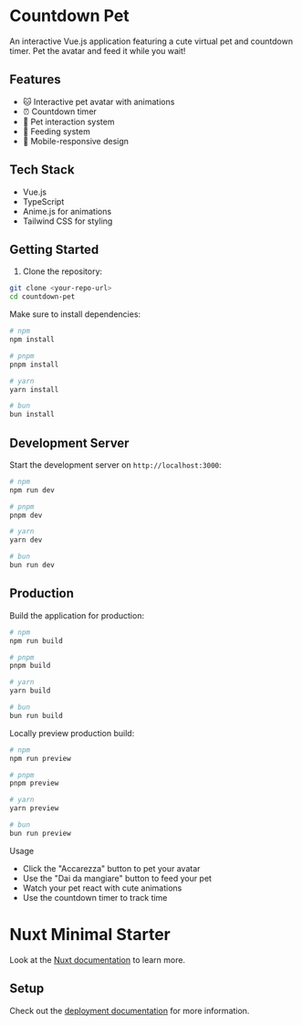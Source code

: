 # Countdown Pet

An interactive Vue.js application featuring a cute virtual pet and countdown timer. Pet the avatar and feed it while you wait!

## Features

- 🐱 Interactive pet avatar with animations
- ⏰ Countdown timer
- 💖 Pet interaction system
- 🍰 Feeding system
- 📱 Mobile-responsive design

## Tech Stack

- Vue.js
- TypeScript
- Anime.js for animations
- Tailwind CSS for styling

## Getting Started

1. Clone the repository:
```bash
git clone <your-repo-url>
cd countdown-pet
```

Make sure to install dependencies:

```bash
# npm
npm install

# pnpm
pnpm install

# yarn
yarn install

# bun
bun install
```

## Development Server

Start the development server on `http://localhost:3000`:

```bash
# npm
npm run dev

# pnpm
pnpm dev

# yarn
yarn dev

# bun
bun run dev
```

## Production

Build the application for production:

```bash
# npm
npm run build

# pnpm
pnpm build

# yarn
yarn build

# bun
bun run build
```

Locally preview production build:

```bash
# npm
npm run preview

# pnpm
pnpm preview

# yarn
yarn preview

# bun
bun run preview
```

Usage

- Click the "Accarezza" button to pet your avatar
- Use the "Dai da mangiare" button to feed your pet
- Watch your pet react with cute animations
- Use the countdown timer to track time


# Nuxt Minimal Starter

Look at the [Nuxt documentation](https://nuxt.com/docs/getting-started/introduction) to learn more.

## Setup

Check out the [deployment documentation](https://nuxt.com/docs/getting-started/deployment) for more information.
